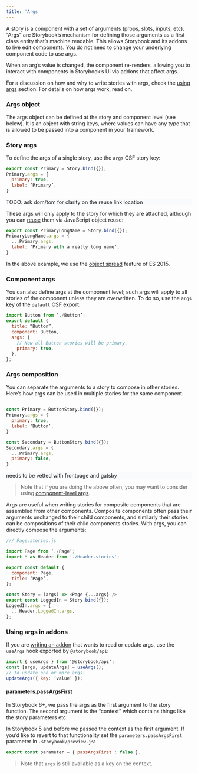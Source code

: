 ```yaml
---
title: 'Args'
---
```


A story is a component with a set of arguments (props, slots, inputs, etc). “Args” are Storybook’s mechanism for defining those arguments as a first class entity that’s machine readable. This allows Storybook and its addons to live edit components. You do not need to change your underlying component code to use args.

When an arg’s value is changed, the component re-renders, allowing you to interact with components in Storybook’s UI via addons that affect args.


For a discussion on how and why to write stories with args, check the [using args](./introduction#using-args) section. For details on how args work, read on.


### Args object

The args object can be defined at the story and component level (see below). It is an object with string keys, where values can have any type that is allowed to be passed into a component in your framework.

### Story args

To define the args of a single story, use the `args` CSF story key:

```js
export const Primary = Story.bind({});
Primary.args = {
  primary: true,
  label: ‘Primary’,
}
```

<div style="background-color:#F8FAFC">
TODO: ask dom/tom for clarity on the reuse link location
</div>

These args will only apply to the story for which they are attached, although you can [reuse](locate-where-points-at) them via JavaScript object reuse:

```js
export const PrimaryLongName = Story.bind({});
PrimaryLongName.args = {
  ...Primary.args,
  label: ‘Primary with a really long name’,
}
```

In the above example, we use the [object spread](https://developer.mozilla.org/en-US/docs/Web/JavaScript/Reference/Operators/Spread_syntax) feature of ES 2015.


### Component args

You can also define args at the component level; such args will apply to all stories of the component unless they are overwritten. To do so, use the `args` key of the `default` CSF export:

```js
import Button from ‘./Button’;
export default {
  title: “Button”,
  component: Button,
  args: {
    // Now all Button stories will be primary.
    primary: true,
  },
};
```

### Args composition

You can separate the arguments to a story to compose in other stories. Here’s how args can be used in multiple stories for the same component.

```js

const Primary = ButtonStory.bind({});
Primary.args = {
  primary: true,
  label: ‘Button’,
}

const Secondary = ButtonStory.bind({});
Secondary.args = {
  ...Primary.args,
  primary: false,
}
```
<div style="background-color:#F8FAFC">
needs to be vetted with frontpage and gatsby
</div>

> Note that if you are doing the above often, you may want to consider using [component-level args](#component-args).

Args are useful when writing stories for composite components that are assembled from other components. Composite components often pass their arguments unchanged to their child components, and similarly their stories can be compositions of their child components stories. With args, you can directly compose the arguments:

```js
/// Page.stories.js

import Page from ‘./Page’;
import * as Header from './Header.stories';

export const default {
  component: Page,
  title: ‘Page’,
};

const Story = (args) => <Page {...args} />
export const LoggedIn = Story.bind({});
LoggedIn.args = {
  ...Header.LoggedIn.args,
};
```

### Using args in addons

If you are [writing an addon](../api/addons#getting-started) that wants to read or update args, use the `useArgs` hook exported by `@storybook/api`:

```js
import { useArgs } from ‘@storybook/api’;
const [args, updateArgs] = useArgs();
// To update one or more args:
updateArgs({ key: ‘value’ });
```

#### parameters.passArgsFirst

In Storybook 6+, we pass the args as the first argument to the story function. The second argument is the “context” which contains things like the story parameters etc.

In Storybook 5 and before we passed the context as the first argument. If you’d like to revert to that functionality set the `parameters.passArgsFirst` parameter in `.storybook/preview.js`:

```js
export const parameter = { passArgsFirst : false }.
```

> Note that `args` is still available as a key on the context.